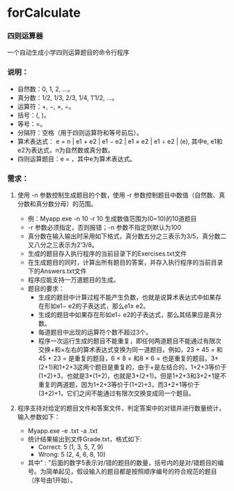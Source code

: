 # forCalculate

### 四则运算器
一个自动生成小学四则运算题目的命令行程序

### 说明：
* 自然数：0, 1, 2, …。
* 真分数：1/2, 1/3, 2/3, 1/4, 1’1/2, …。
* 运算符：+, −, ×, ÷。
* 括号：(, )。
* 等号：=。
* 分隔符：空格（用于四则运算符和等号前后）。
* 算术表达式：
  e = n | e1 + e2 | e1 − e2 | e1 × e2 | e1 ÷ e2 | (e),
  其中e, e1和e2为表达式，n为自然数或真分数。
* 四则运算题目：e = ，其中e为算术表达式。

### 需求：
1. 使用 -n 参数控制生成题目的个数，使用 -r 参数控制题目中数值（自然数、真分数和真分数分母）的范围。
   * 例：Myapp.exe -n 10 -r 10  生成数值范围为(0~10)的10道题目
   * -r 参数必须指定，否则报错；-n 参数不指定则默认为100
   * 真分数在输入输出时采用如下格式，真分数五分之三表示为3/5，真分数二又八分之三表示为2’3/8。
   * 生成的题目存入执行程序的当前目录下的Exercises.txt文件
   * 在生成题目的同时，计算出所有题目的答案，并存入执行程序的当前目录下的Answers.txt文件
   * 程序应能支持一万道题目的生成。
   * 题目的要求：
     * 生成的题目中计算过程不能产生负数，也就是说算术表达式中如果存在形如e1− e2的子表达式，那么e1≥ e2。
     * 生成的题目中如果存在形如e1÷ e2的子表达式，那么其结果应是真分数。
     * 每道题目中出现的运算符个数不超过3个。
     * 程序一次运行生成的题目不能重复，即任何两道题目不能通过有限次交换+和×左右的算术表达式变换为同一道题目。例如，23 + 45 = 和45 + 23 = 是重复的题目，6 × 8 = 和8 × 6 = 也是重复的题目。3+(2+1)和1+2+3这两个题目是重复的，由于+是左结合的，1+2+3等价于(1+2)+3，也就是3+(1+2)，也就是3+(2+1)。但是1+2+3和3+2+1是不重复的两道题，因为1+2+3等价于(1+2)+3，而3+2+1等价于(3+2)+1，它们之间不能通过有限次交换变成同一个题目。

2. 程序支持对给定的题目文件和答案文件，判定答案中的对错并进行数量统计，输入参数如下：
   * Myapp.exe -e <exercisefile>.txt -a <answerfile>.txt
   * 统计结果输出到文件Grade.txt，格式如下:
     * Correct: 5 (1, 3, 5, 7, 9)
     * Wrong: 5 (2, 4, 6, 8, 10)
   * 其中" : "后面的数字5表示对/错的题目的数量，括号内的是对/错题目的编号。为简单起见，假设输入的题目都是按照顺序编号的符合规范的题目（序号由1开始）。